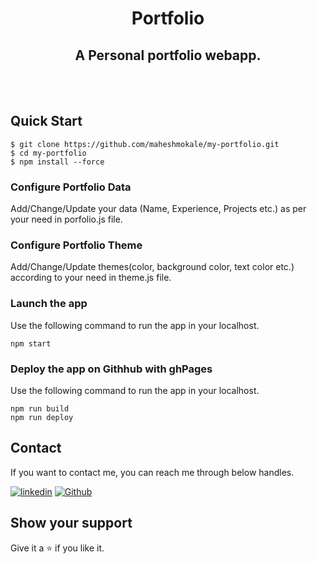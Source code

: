 <h1 align="center">Portfolio</h1>

<h2 align="center">A Personal portfolio webapp.</h2>

<br />

<br />

## Quick Start

```shell
$ git clone https://github.com/maheshmokale/my-portfolio.git
$ cd my-portfolio
$ npm install --force
```

### Configure Portfolio Data

Add/Change/Update your data (Name, Experience, Projects etc.) as per your need in porfolio.js file.

### Configure Portfolio Theme

Add/Change/Update themes(color, background color, text color etc.) according to your need in theme.js file.

### Launch the app

Use the following command to run the app in your localhost.

```
npm start
```

### Deploy the app on Githhub with ghPages

Use the following command to run the app in your localhost.

```
npm run build
npm run deploy
```

## Contact

If you want to contact me, you can reach me through below handles.

[![linkedin](https://img.shields.io/badge/Mahesh_Mokale-0077B5?style=for-the-badge&logo=linkedin&logoColor=white)](https://www.linkedin.com/in/maheshmokale/)
[![Github](https://img.shields.io/badge/Mahesh_Mokale-20232A?style=for-the-badge&logo=Github&logoColor=white)](https://github.com/maheshmokale/)

## Show your support

Give it a ⭐️ if you like it.
